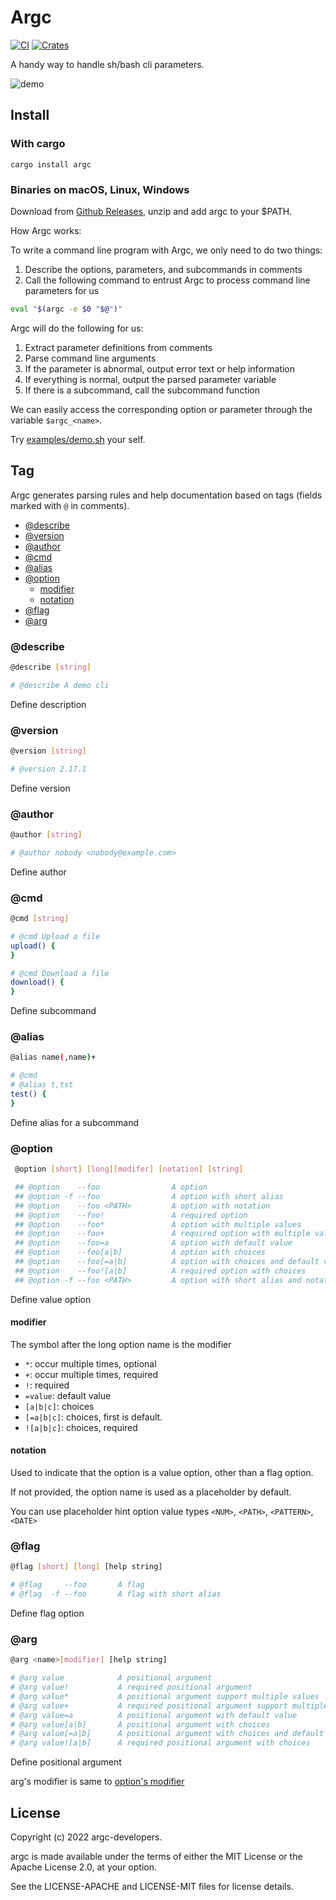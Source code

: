 # Argc

[![CI](https://github.com/sigoden/argc/actions/workflows/ci.yaml/badge.svg)](https://github.com/sigoden/argc/actions/workflows/ci.yaml)
[![Crates](https://img.shields.io/crates/v/argc.svg)](https://crates.io/crates/argc)

A handy way to handle sh/bash cli parameters.

![demo](https://user-images.githubusercontent.com/4012553/156678751-0a72e309-75f2-40eb-bad6-1bcf03402e2e.gif)

## Install

### With cargo

```
cargo install argc
```

### Binaries on macOS, Linux, Windows

Download from [Github Releases](https://github.com/sigoden/argc/releases),  unzip and add argc to your $PATH.

How Argc works:

To write a command line program with Argc, we only need to do two things:

1. Describe the options, parameters, and subcommands in comments
2. Call the following command to entrust Argc to process command line parameters for us

```sh
eval "$(argc -e $0 "$@")"
```

Argc will do the following for us:

1. Extract parameter definitions from comments
2. Parse command line arguments
3. If the parameter is abnormal, output error text or help information
4. If everything is normal, output the parsed parameter variable
5. If there is a subcommand, call the subcommand function

We can easily access the corresponding option or parameter through the variable `$argc_<name>`.

Try [examples/demo.sh](examples/demo.sh) your self.

## Tag

Argc generates parsing rules and help documentation based on tags (fields marked with `@` in comments).

 - [@describe](#describe)
 - [@version](#version)
 - [@author](#author)
 - [@cmd](#cmd)
 - [@alias](#alias)
 - [@option](#option)
   - [modifier](#modifier)
   - [notation](#notation)
 - [@flag](#flag)
 - [@arg](#arg)

### @describe

```sh
@describe [string]

# @describe A demo cli
```

Define description

### @version

```sh
@version [string]

# @version 2.17.1 
```

Define version


### @author

```sh
@author [string]

# @author nobody <nobody@example.com>
```

Define author

### @cmd

```sh
@cmd [string]

# @cmd Upload a file
upload() {
}

# @cmd Download a file
download() {
}
```
Define subcommand

### @alias

```sh
@alias name(,name)+

# @cmd
# @alias t,tst
test() {
}
```
Define alias for a subcommand

### @option

```sh
 @option [short] [long][modifer] [notation] [string]

 ## @option    --foo                A option
 ## @option -f --foo                A option with short alias
 ## @option    --foo <PATH>         A option with notation
 ## @option    --foo!               A required option
 ## @option    --foo*               A option with multiple values
 ## @option    --foo+               A required option with multiple values
 ## @option    --foo=a              A option with default value
 ## @option    --foo[a|b]           A option with choices
 ## @option    --foo[=a|b]          A option with choices and default value
 ## @option    --foo![a|b]          A required option with choices
 ## @option -f --foo <PATH>         A option with short alias and notation
```

Define value option

#### modifier

The symbol after the long option name is the modifier

- `*`: occur multiple times, optional
- `+`: occur multiple times, required
- `!`: required
- `=value`: default value
- `[a|b|c]`: choices
- `[=a|b|c]`: choices, first is default.
- `![a|b|c]`: choices, required

#### notation

Used to indicate that the option is a value option, other than a flag option.

If not provided, the option name is used as a placeholder by default.

You can use placeholder hint option value types `<NUM>`, `<PATH>`, `<PATTERN>`, `<DATE>`

### @flag

```sh
@flag [short] [long] [help string]

# @flag     --foo       A flag
# @flag  -f --foo       A flag with short alias
```

Define flag option

### @arg

```sh
@arg <name>[modifier] [help string]

# @arg value            A positional argument
# @arg value!           A required positional argument
# @arg value*           A positional argument support multiple values
# @arg value+           A required positional argument support multiple values
# @arg value=a          A positional argument with default value
# @arg value[a|b]       A positional argument with choices
# @arg value[=a|b]      A positional argument with choices and default value
# @arg value![a|b]      A required positional argument with choices
```
Define positional argument

arg's modifier is same to [option's modifier](#modifier)

## License

Copyright (c) 2022 argc-developers.

argc is made available under the terms of either the MIT License or the Apache License 2.0, at your option.

See the LICENSE-APACHE and LICENSE-MIT files for license details.